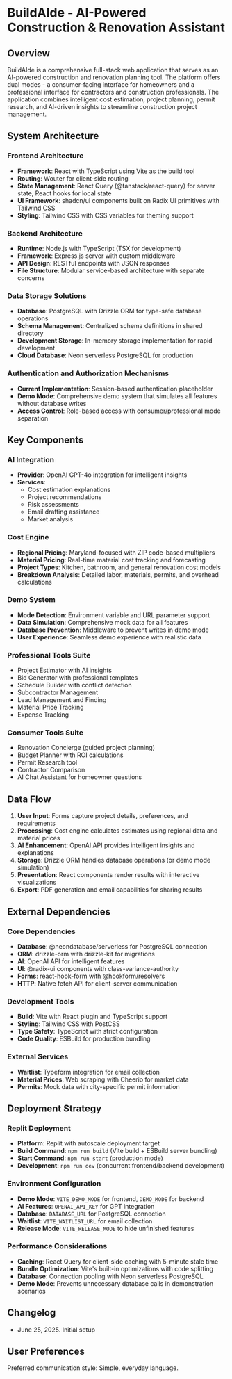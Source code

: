 # BuildAIde - AI-Powered Construction & Renovation Assistant

## Overview

BuildAIde is a comprehensive full-stack web application that serves as an AI-powered construction and renovation planning tool. The platform offers dual modes - a consumer-facing interface for homeowners and a professional interface for contractors and construction professionals. The application combines intelligent cost estimation, project planning, permit research, and AI-driven insights to streamline construction project management.

## System Architecture

### Frontend Architecture
- **Framework**: React with TypeScript using Vite as the build tool
- **Routing**: Wouter for client-side routing
- **State Management**: React Query (@tanstack/react-query) for server state, React hooks for local state
- **UI Framework**: shadcn/ui components built on Radix UI primitives with Tailwind CSS
- **Styling**: Tailwind CSS with CSS variables for theming support

### Backend Architecture
- **Runtime**: Node.js with TypeScript (TSX for development)
- **Framework**: Express.js server with custom middleware
- **API Design**: RESTful endpoints with JSON responses
- **File Structure**: Modular service-based architecture with separate concerns

### Data Storage Solutions
- **Database**: PostgreSQL with Drizzle ORM for type-safe database operations
- **Schema Management**: Centralized schema definitions in shared directory
- **Development Storage**: In-memory storage implementation for rapid development
- **Cloud Database**: Neon serverless PostgreSQL for production

### Authentication and Authorization Mechanisms
- **Current Implementation**: Session-based authentication placeholder
- **Demo Mode**: Comprehensive demo system that simulates all features without database writes
- **Access Control**: Role-based access with consumer/professional mode separation

## Key Components

### AI Integration
- **Provider**: OpenAI GPT-4o integration for intelligent insights
- **Services**: 
  - Cost estimation explanations
  - Project recommendations  
  - Risk assessments
  - Email drafting assistance
  - Market analysis

### Cost Engine
- **Regional Pricing**: Maryland-focused with ZIP code-based multipliers
- **Material Pricing**: Real-time material cost tracking and forecasting
- **Project Types**: Kitchen, bathroom, and general renovation cost models
- **Breakdown Analysis**: Detailed labor, materials, permits, and overhead calculations

### Demo System
- **Mode Detection**: Environment variable and URL parameter support
- **Data Simulation**: Comprehensive mock data for all features
- **Database Prevention**: Middleware to prevent writes in demo mode
- **User Experience**: Seamless demo experience with realistic data

### Professional Tools Suite
- Project Estimator with AI insights
- Bid Generator with professional templates
- Schedule Builder with conflict detection
- Subcontractor Management
- Lead Management and Finding
- Material Price Tracking
- Expense Tracking

### Consumer Tools Suite
- Renovation Concierge (guided project planning)
- Budget Planner with ROI calculations
- Permit Research tool
- Contractor Comparison
- AI Chat Assistant for homeowner questions

## Data Flow

1. **User Input**: Forms capture project details, preferences, and requirements
2. **Processing**: Cost engine calculates estimates using regional data and material prices
3. **AI Enhancement**: OpenAI API provides intelligent insights and explanations
4. **Storage**: Drizzle ORM handles database operations (or demo mode simulation)
5. **Presentation**: React components render results with interactive visualizations
6. **Export**: PDF generation and email capabilities for sharing results

## External Dependencies

### Core Dependencies
- **Database**: @neondatabase/serverless for PostgreSQL connection
- **ORM**: drizzle-orm with drizzle-kit for migrations
- **AI**: OpenAI API for intelligent features
- **UI**: @radix-ui components with class-variance-authority
- **Forms**: react-hook-form with @hookform/resolvers
- **HTTP**: Native fetch API for client-server communication

### Development Tools
- **Build**: Vite with React plugin and TypeScript support
- **Styling**: Tailwind CSS with PostCSS
- **Type Safety**: TypeScript with strict configuration
- **Code Quality**: ESBuild for production bundling

### External Services
- **Waitlist**: Typeform integration for email collection
- **Material Prices**: Web scraping with Cheerio for market data
- **Permits**: Mock data with city-specific permit information

## Deployment Strategy

### Replit Deployment
- **Platform**: Replit with autoscale deployment target
- **Build Command**: `npm run build` (Vite build + ESBuild server bundling)
- **Start Command**: `npm run start` (production mode)
- **Development**: `npm run dev` (concurrent frontend/backend development)

### Environment Configuration
- **Demo Mode**: `VITE_DEMO_MODE` for frontend, `DEMO_MODE` for backend
- **AI Features**: `OPENAI_API_KEY` for GPT integration
- **Database**: `DATABASE_URL` for PostgreSQL connection
- **Waitlist**: `VITE_WAITLIST_URL` for email collection
- **Release Mode**: `VITE_RELEASE_MODE` to hide unfinished features

### Performance Considerations
- **Caching**: React Query for client-side caching with 5-minute stale time
- **Bundle Optimization**: Vite's built-in optimizations with code splitting
- **Database**: Connection pooling with Neon serverless PostgreSQL
- **Demo Mode**: Prevents unnecessary database calls in demonstration scenarios

## Changelog
- June 25, 2025. Initial setup

## User Preferences

Preferred communication style: Simple, everyday language.